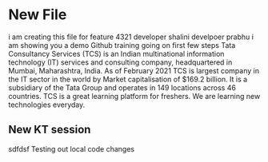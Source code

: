 # New File
i am creating this file for feature 4321
developer shalini
develpoer prabhu
i am showing you a demo
Github training going on
first few steps
Tata Consultancy Services (TCS) is an Indian multinational information technology (IT) services and consulting company, headquartered in Mumbai, Maharashtra, India.
As of February 2021 TCS is largest company in the IT sector in the world by Market capitalisation of $169.2 billion. 
It is a subsidiary of the Tata Group and operates in 149 locations across 46 countries.
TCS is a great learning platform for freshers. We are learning new technologies everyday. 



## New KT session

sdfdsf
Testing out local code changes
